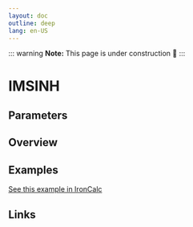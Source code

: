 ```yaml
---
layout: doc
outline: deep
lang: en-US
---
```


::: warning
**Note:** This page is under construction 🚧
:::

# IMSINH

## Parameters

## Overview

## Examples

[See this example in IronCalc](https://app.ironcalc.com/?filename=imsinh)

## Links